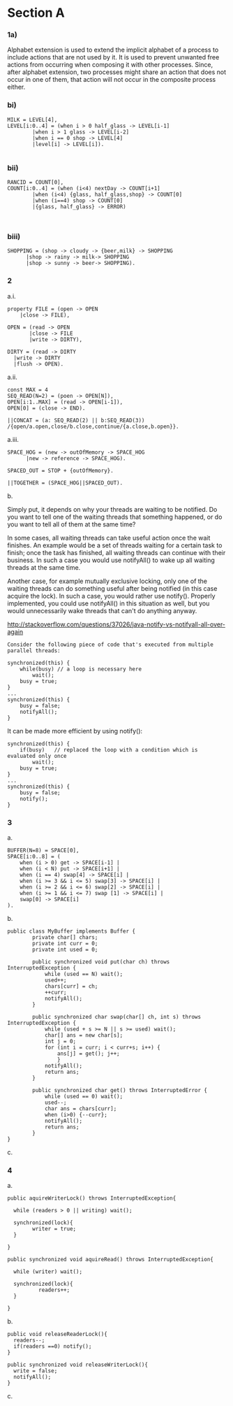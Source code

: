 # Section A
### 1a)

Alphabet extension is used to extend the implicit alphabet of a process to include actions that are not used by it. It is used to prevent unwanted free actions from occurring when composing it with other processes. Since, after alphabet extension, two processes might share an action that does not occur in one of them, that action will not occur in the composite process either.

### bi)

```
MILK = LEVEL[4],
LEVEL[i:0..4] = (when i > 0 half_glass -> LEVEL[i-1]
        |when i > 1 glass -> LEVEL[i-2]
        |when i == 0 shop -> LEVEL[4]
        |level[i] -> LEVEL[i]).
        
```

### bii)

```
RANCID = COUNT[0],
COUNT[i:0..4] = (when (i<4) nextDay -> COUNT[i+1]
        |when (i<4) {glass, half_glass,shop} -> COUNT[0]
        |when (i==4) shop -> COUNT[0]
        |{glass, half_glass} -> ERROR)
        
        
```

### biii)

```                                                                                                                                                                                                                  
SHOPPING = (shop -> cloudy -> {beer,milk} -> SHOPPING
      |shop -> rainy -> milk-> SHOPPING
      |shop -> sunny -> beer-> SHOPPING).
```

### 2

a.i.

```
property FILE = (open -> OPEN
    |close -> FILE),

OPEN = (read -> OPEN
       |close -> FILE
       |write -> DIRTY),

DIRTY = (read -> DIRTY
  |write -> DIRTY
  |flush -> OPEN).
```

a.ii.

```
const MAX = 4
SEQ_READ(N=2) = (poen -> OPEN[N]),
OPEN[i:1..MAX] = (read -> OPEN[i-1]),
OPEN[0] = (close -> END).

||CONCAT = (a: SEQ_READ(2) || b:SEQ_READ(3))
/{open/a.open,close/b.close,continue/{a.close,b.open}}.
```

a.iii.

```
SPACE_HOG = (new -> outOfMemory -> SPACE_HOG
      |new -> reference -> SPACE_HOG).

SPACED_OUT = STOP + {outOfMemory}.

||TOGETHER = (SPACE_HOG||SPACED_OUT).
```

b.

Simply put, it depends on why your threads are waiting to be notified. Do you want to tell one of the waiting threads that something happened, or do you want to tell all of them at the same time?

In some cases, all waiting threads can take useful action once the wait finishes. An example would be a set of threads waiting for a certain task to finish; once the task has finished, all waiting threads can continue with their business. In such a case you would use notifyAll() to wake up all waiting threads at the same time.

Another case, for example mutually exclusive locking, only one of the waiting threads can do something useful after being notified (in this case acquire the lock). In such a case, you would rather use notify(). Properly implemented, you could use notifyAll() in this situation as well, but you would unnecessarily wake threads that can't do anything anyway.

http://stackoverflow.com/questions/37026/java-notify-vs-notifyall-all-over-again

```
Consider the following piece of code that's executed from multiple parallel threads:

synchronized(this) {
    while(busy) // a loop is necessary here
        wait();
    busy = true;
}
...
synchronized(this) {
    busy = false;
    notifyAll();
}

```

It can be made more efficient by using notify():
```
synchronized(this) {
    if(busy)   // replaced the loop with a condition which is evaluated only once
        wait();
    busy = true;
}
...
synchronized(this) {
    busy = false;
    notify();
}
```

### 3

a.

```
BUFFER(N=8) = SPACE[0],
SPACE[i:0..8] = (
    when (i > 0) get -> SPACE[i-1] |
    when (i < N) put -> SPACE[i+1] |
    when (i == 4) swap[4] -> SPACE[i] |
    when (i >= 3 && i <= 5) swap[3] -> SPACE[i] |
    when (i >= 2 && i <= 6) swap[2] -> SPACE[i] |
    when (i >= 1 && i <= 7) swap [1] -> SPACE[i] |
    swap[0] -> SPACE[i]
).
```

b.

```
public class MyBuffer implements Buffer {
        private char[] chars;
        private int curr = 0;
        private int used = 0;

        public synchronized void put(char ch) throws InterruptedException {
            while (used == N) wait();
            used++;
            chars[curr] = ch;
            ++curr;
            notifyAll();
        }

        public synchronized char swap(char[] ch, int s) throws InterruptedException {
            while (used + s >= N || s >= used) wait();
            char[] ans = new char[s];
            int j = 0;
            for (int i = curr; i < curr+s; i++) {
                ans[j] = get(); j++;
                }
            notifyAll();
            return ans;
        }

        public synchronized char get() throws InterruptedError {
            while (used == 0) wait();
            used--;
            char ans = chars[curr];
            when (i>0) {--curr};
            notifyAll();
            return ans;
        }
}
```

c.

### 4

a.

```
public aquireWriterLock() throws InterruptedException{

  while (readers > 0 || writing) wait();
  
  synchronized(lock){
        writer = true; 
  }
  
}

public synchronized void aquireRead() throws InterruptedException{

  while (writer) wait();
  
  synchronized(lock){
          readers++;
  }
  
}

```


b.

```
public void releaseReaderLock(){
  readers--;
  if(readers ==0) notify();
}

public synchronized void releaseWriterLock(){
  write = false;
  notifyAll();
}
```

c.






